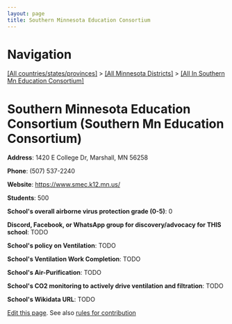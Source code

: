 ```yaml
---
layout: page
title: Southern Minnesota Education Consortium
---
```

# Navigation

[[All countries/states/provinces]](../../..) > [[All Minnesota Districts]](../..) > [[All In Southern Mn Education Consortium]](..)

# Southern Minnesota Education Consortium (Southern Mn Education Consortium)

**Address**: 1420 E College Dr, Marshall, MN 56258

**Phone**: (507) 537-2240

**Website**: <https://www.smec.k12.mn.us/>

**Students**: 500

**School's overall airborne virus protection grade (0-5)**: 0

**Discord, Facebook, or WhatsApp group for discovery/advocacy for THIS school**: TODO

**School's policy on Ventilation**: TODO

**School's Ventilation Work Completion**: TODO

**School's Air-Purification**: TODO

**School's CO2 monitoring to actively drive ventilation and filtration**: TODO

**School's Wikidata URL**: TODO


[Edit this page](https://github.com/ventilate-schools/MN/edit/main/./Southern_Mn_Education_Consortium/Southern_Minnesota_Education_Consortium.md). See also [rules for contribution](../../../contribution-rules/)